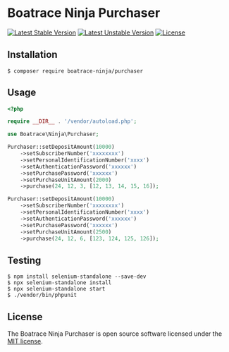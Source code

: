 # Boatrace Ninja Purchaser

[![Latest Stable Version](https://poser.pugx.org/boatrace-ninja/purchaser/v/stable)](https://packagist.org/packages/boatrace-ninja/purchaser)
[![Latest Unstable Version](https://poser.pugx.org/boatrace-ninja/purchaser/v/unstable)](https://packagist.org/packages/boatrace-ninja/purchaser)
[![License](https://poser.pugx.org/boatrace-ninja/purchaser/license)](https://packagist.org/packages/boatrace-ninja/purchaser)

## Installation
```
$ composer require boatrace-ninja/purchaser
```

## Usage
```php
<?php

require __DIR__ . '/vendor/autoload.php';

use Boatrace\Ninja\Purchaser;

Purchaser::setDepositAmount(10000)
    ->setSubscriberNumber('xxxxxxxx')
    ->setPersonalIdentificationNumber('xxxx')
    ->setAuthenticationPassword('xxxxxx')
    ->setPurchasePassword('xxxxxx')
    ->setPurchaseUnitAmount(2000)
    ->purchase(24, 12, 3, [12, 13, 14, 15, 16]);

Purchaser::setDepositAmount(10000)
    ->setSubscriberNumber('xxxxxxxx')
    ->setPersonalIdentificationNumber('xxxx')
    ->setAuthenticationPassword('xxxxxx')
    ->setPurchasePassword('xxxxxx')
    ->setPurchaseUnitAmount(2500)
    ->purchase(24, 12, 6, [123, 124, 125, 126]);
```

## Testing
```
$ npm install selenium-standalone --save-dev
$ npx selenium-standalone install
$ npx selenium-standalone start
$ ./vendor/bin/phpunit
```

## License
The Boatrace Ninja Purchaser is open source software licensed under the [MIT license](LICENSE).
